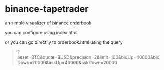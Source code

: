 # binance-tapetrader
 an simple visualizer of binance orderbook

you can configure using index.html

or you can go directily to orderbook.html using the query 
> ?asset=BTC&quote=BUSD&precision=2&limit=100&bidUp=40000&bidDown=20000&askUp=40000&askDown=20000